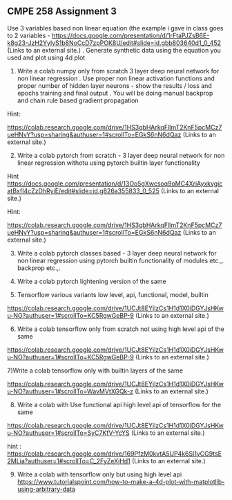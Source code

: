 ## CMPE 258 Assignment 3

 Use 3 variables based non linear equation (the example i gave in class goes to  2 variables - https://docs.google.com/presentation/d/1rFtaPJZsB6E-k8g23-JzH2YylyS1b8NoCcD7zpPOK8U/edit#slide=id.gbb803640d1_0_452 (Links to an external site.) . Generate synthetic data using the equation you used and plot using 4d plot

1) Write  a colab  numpy only from scratch 3 layer deep neural network for non linear regression . Use proper non linear activation functions and proper number of hidden layer neurons - show the results / loss and epochs training and final output . You will be doing manual backprop and chain rule based gradient propagation 

Hint: 

https://colab.research.google.com/drive/1HS3qbHArkqFlImT2KnF5pcMCz7ueHNvY?usp=sharing&authuser=1#scrollTo=EGkS6nN6dQaz (Links to an external site.)

2) Write a colab pytorch from scratch - 3 layer deep neural network for non linear regression withotu using pytorch builtin layer functionality 

Hint https://docs.google.com/presentation/d/13Oo5gXwcsoq9oMC4XriAyxkvgicatBxfI4cZzDhRyiE/edit#slide=id.g826a355833_0_525 (Links to an external site.)

Hint: 

https://colab.research.google.com/drive/1HS3qbHArkqFlImT2KnF5pcMCz7ueHNvY?usp=sharing&authuser=1#scrollTo=EGkS6nN6dQaz (Links to an external site.)

3) Write  a colab pytorch classes based - 3 layer deep neural network for non linear regression using pytorch builtin functionality of modules etc.,. backprop etc.,.

4) Write  a colab  pytorch lightening version of the same

5) Tensorflow various variants low level, api, functional, model, builtin 

https://colab.research.google.com/drive/1UCJt8EYjlzCs1H1d1X0iDGYJsHKwu-NO?authuser=1#scrollTo=KC5RgwGeBP-9 (Links to an external site.)

6) Write  a colab  tensorflow only from scratch not using high level api  of the same

https://colab.research.google.com/drive/1UCJt8EYjlzCs1H1d1X0iDGYJsHKwu-NO?authuser=1#scrollTo=KC5RgwGeBP-9 (Links to an external site.)

7)Write a colab tensorflow only with builtin layers of the same

https://colab.research.google.com/drive/1UCJt8EYjlzCs1H1d1X0iDGYJsHKwu-NO?authuser=1#scrollTo=WavMVtXGQk-z (Links to an external site.)

8) Write a colab with Use functional api high level api  of tensorflow for the same

https://colab.research.google.com/drive/1UCJt8EYjlzCs1H1d1X0iDGYJsHKwu-NO?authuser=1#scrollTo=SyC7KfV-YcYS (Links to an external site.)

hint : https://colab.research.google.com/drive/169PfzM0kvtA5UP4k6Sl1yCG9tsE2MLia?authuser=1#scrollTo=C_2FyZeXjHd1 (Links to an external site.)

9) Write a colab with tensorflow only but using high level api
https://www.tutorialspoint.com/how-to-make-a-4d-plot-with-matplotlib-using-arbitrary-data
